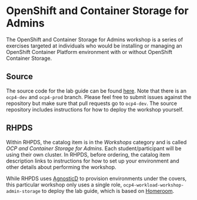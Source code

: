 # OpenShift and Container Storage for Admins

The OpenShift and Container Storage for Admins workshop is a series of
exercises targeted at individuals who would be installing or managing an
OpenShift Container Platform environment with or without OpenShift Container
Storage.

## Source
The source code for the lab guide can be found
[here](https://github.com/openshift/openshift-cns-testdrive/tree/ocp4-prod).
Note that there is an `ocp4-dev` and `ocp4-prod` branch. Please feel free to
submit issues against the repository but make sure that pull requests go to
`ocp4-dev`. The source repository includes instructions for how to deploy the
workshop yourself.
 
## RHPDS
Within RHPDS, the catalog item is in the _Workshops_ category and is called
_OCP and Container Storage for Admins_. Each student/participant will be
using their own cluster. In RHPDS, before ordering, the catalog item
description links to instructions for how to set up your environment and
other details about performing the workshop.

While RHPDS uses [AgnosticD](https://github.com/redhat-cop/agnosticd) to
provision environments under the covers, this particular workshop only uses a
single role, `ocp4-workload-workshop-admin-storage` to deploy the lab guide,
which is based on [Homeroom](https://github.com/openshift-homeroom).